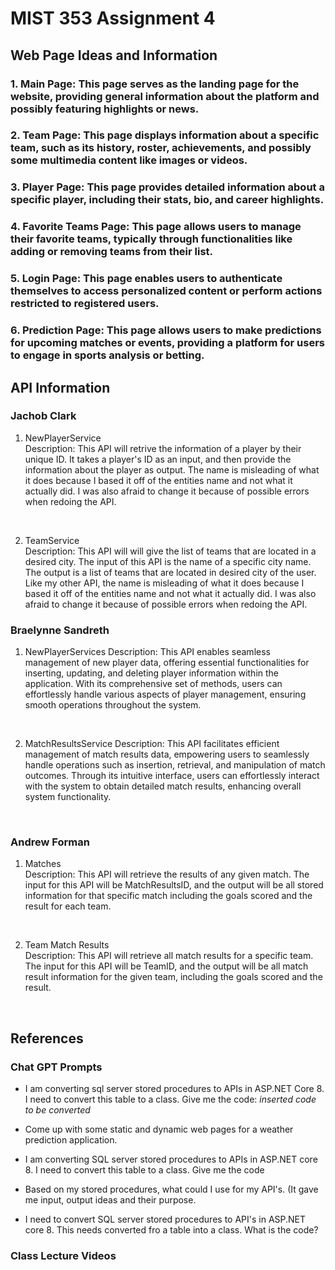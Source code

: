 # MIST 353 Assignment 4


## Web Page Ideas and Information

### 1. Main Page: This page serves as the landing page for the website, providing general information about the platform and possibly featuring highlights or news.
### 2. Team Page: This page displays information about a specific team, such as its history, roster, achievements, and possibly some multimedia content like images or videos.
### 3. Player Page: This page provides detailed information about a specific player, including their stats, bio, and career highlights.
### 4. Favorite Teams Page: This page allows users to manage their favorite teams, typically through functionalities like adding or removing teams from their list.
### 5. Login Page: This page enables users to authenticate themselves to access personalized content or perform actions restricted to registered users.
### 6. Prediction Page: This page allows users to make predictions for upcoming matches or events, providing a platform for users to engage in sports analysis or betting.

## API Information

### Jachob Clark
1. NewPlayerService <br/>
Description: This API will retrive the information of a player by their unique ID. It takes a player's ID as an input, and then provide the information about the player as output. The name is misleading of what it does because I based it off of the entities name and not what it actually did. I was also afraid to change it because of possible errors when redoing the API.

<br/>

2. TeamService <br/>
Description: This API will will give the list of teams that are located in a desired city. The input of this API is the name of a specific city name. The output is a list of teams that are located in desired city of the user. Like my other API, the name is misleading of what it does because I based it off of the entities name and not what it actually did. I was also afraid to change it because of possible errors when redoing the API.

### Braelynne Sandreth

1. NewPlayerServices
Description:
This API enables seamless management of new player data, offering essential functionalities for inserting, updating, and deleting player information within the application. With its comprehensive set of methods, users can effortlessly handle various aspects of player management, ensuring smooth operations throughout the system.

<br/>

2. MatchResultsService
Description:
This API facilitates efficient management of match results data, empowering users to seamlessly handle operations such as insertion, retrieval, and manipulation of match outcomes. Through its intuitive interface, users can effortlessly interact with the system to obtain detailed match results, enhancing overall system functionality.


<br/>

### Andrew Forman
1. Matches <br/>
Description: This API will retrieve the results of any given match. The input for this API will be MatchResultsID, and the output will be all stored information for that specific match including the goals scored and the result for each team.

<br/>

2. Team Match Results <br/>
Description: This API will retrieve all match results for a specific team. The input for this API will be TeamID, and the output will be all match result information for the given team, including the goals scored and the result.

<br/>

## References
### Chat GPT Prompts
* I am converting sql server stored procedures to APIs in ASP.NET Core 8. I need to convert this table to a class. Give me the code: *inserted code to be converted*

* Come up with some static and dynamic web pages for a weather prediction application.

* I am converting SQL server stored procedures to APIs in ASP.NET core 8. I need to convert this table to a class. Give me the code

* Based on my stored procedures, what could I use for my API's. (It gave me input, output ideas and their purpose.

* I need to convert SQL server stored procedures to API's in ASP.NET core 8. This needs converted fro a table into a class. What is the code?

### Class Lecture Videos
